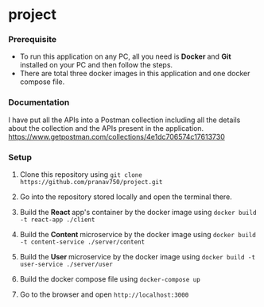 # project

### Prerequisite
- To run this application on any PC, all you need is <b> Docker </b> and <b> Git </b> installed on your PC and then follow the steps.
- There are total three docker images in this application and one docker compose file.

### Documentation
I have put all the APIs into a Postman collection including all the details about the collection and the APIs present in the application. 
https://www.getpostman.com/collections/4e1dc706574c17613730

### Setup
1. Clone this repository using
`git clone https://github.com/pranav750/project.git`

2. Go into the repository stored locally and open the terminal there.

3. Build the <b> React </b> app's container by the docker image using
`docker build -t react-app ./client`

4. Build the <b> Content </b> microservice by the docker image using 
`docker build -t content-service ./server/content`

5. Build the <b> User </b> microservice by the docker image using 
`docker build -t user-service ./server/user`

6. Build the docker compose file using 
`docker-compose up`

7. Go to the browser and open
`http://localhost:3000`
